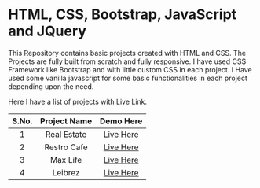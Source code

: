 # HTML, CSS, Bootstrap, JavaScript and JQuery

This Repository contains basic projects created with HTML and CSS. The Projects are fully built from scratch and fully responsive. I have used CSS Framework like Bootstrap and with little custom CSS in each project. I Have used some vanilla javascript for some basic functionalities in each project depending upon the need.

Here I have a list of projects with Live Link.

| S.No.  | Project Name  | Demo Here  | 
|:-:|:-:|:-:|
|1  |  Real Estate | <a href="https://meet2960.github.io/HTML-CSS/Real-Estate" rel="noopener noreferrer" target="_blank">Live Here</a>  |
|2  |  Restro Cafe | <a href="https://meet2960.github.io/HTML-CSS/Restro-Cafe" rel="noopener noreferrer" target="_blank">Live Here</a>  |
|3  |  Max Life | <a href="https://meet2960.github.io/HTML-CSS/Max-Life" rel="noopener noreferrer" target="_blank">Live Here</a>  |
|4  |  Leibrez | <a href="https://meet2960.github.io/HTML-CSS/Leibrez" rel="noopener noreferrer" target="_blank">Live Here</a>  |
